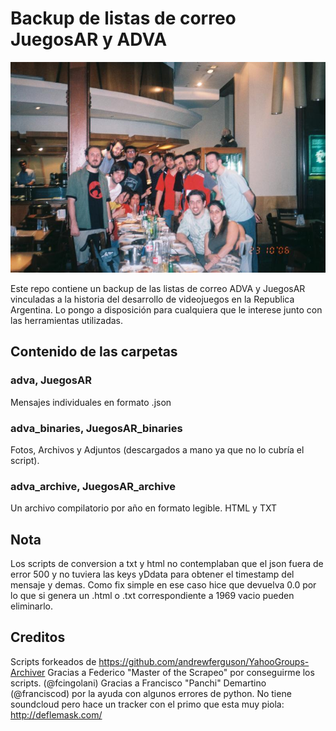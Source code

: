 # Backup de listas de correo JuegosAR y ADVA

![Foto grupal](https://raw.githubusercontent.com/noidexe/adva_juegosar_ml_archive/master/adva_binaries/Photos/n_a4.jpg)

Este repo contiene un backup de las listas de correo ADVA y JuegosAR vinculadas a la historia del desarrollo de videojuegos en la Republica Argentina. Lo pongo a disposición para cualquiera que le interese junto con las herramientas utilizadas.

## Contenido de las carpetas

### adva, JuegosAR

Mensajes individuales en formato .json

### adva_binaries, JuegosAR_binaries

Fotos, Archivos y Adjuntos (descargados a mano ya que no lo cubría el script).

### adva_archive, JuegosAR_archive

Un archivo compilatorio por año en formato legible. HTML y TXT

## Nota
Los scripts de conversion a txt y html no contemplaban que el json fuera de error 500 y no tuviera las keys yDdata para obtener el timestamp del mensaje y demas. Como fix simple en ese caso hice que devuelva 0.0 por lo que si genera un .html o .txt correspondiente a 1969 vacio pueden eliminarlo.

## Creditos
Scripts forkeados de https://github.com/andrewferguson/YahooGroups-Archiver
Gracias a Federico "Master of the Scrapeo" por conseguirme los scripts. (@fcingolani)
Gracias a Francisco "Panchi" Demartino (@franciscod) por la ayuda con algunos errores de python. No tiene soundcloud pero hace un tracker con el primo que esta muy piola: http://deflemask.com/
